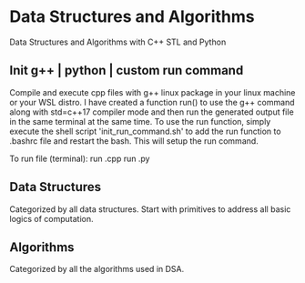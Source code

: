 # Data Structures and Algorithms
Data Structures and Algorithms with C++ STL and Python

## Init g++ | python | custom run command
Compile and execute cpp files with g++ linux package in your linux machine or your WSL distro. I have created a function run() to use the g++ command along with std=c++17 compiler mode and then run the generated output file in the same terminal at the same time.
To use the run function, simply execute the shell script 'init_run_command.sh' to add the run function to .bashrc file and restart the bash. This will setup the run command.

To run file (terminal):
run <somecppfilename>.cpp
run <somepythonfilename>.py

## Data Structures
Categorized by all data structures. Start with primitives to address all basic logics of computation.

## Algorithms
Categorized by all the algorithms used in DSA.
